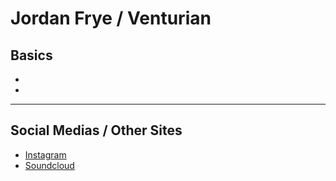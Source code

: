 # Jordan Frye / Venturian

## Basics
- 
- 
----
## Social Medias / Other Sites
- [Instagram](https://instagram.com/venturianacachalla?igshid=1bx5eybrt8xuv)
- [Soundcloud](https://m.soundcloud.com/venturianmusic)